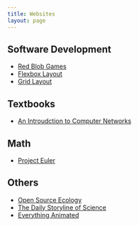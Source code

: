 ```yaml
---
title: Websites
layout: page
---
```


Software Development
--------
* [Red Blob Games](http://www.redblobgames.com/)
* [Flexbox Layout](http://css-tricks.com/snippets/css/a-guide-to-flexbox/)
* [Grid Layout](http://css-tricks.com/snippets/css/complete-guide-grid/)

Textbooks
--------
* [An Introudction to Computer Networks](http://intronetworks.cs.luc.edu/current/html/)

Math
--------
* [Project Euler](http://projecteuler.net/)

Others
--------
* [Open Source Ecology](http://opensourceecology.org/wiki/)
* [The Daily Storyline of Science](http://www.scilogs.com/)
* [Everything Animated](http://everythinganimated.tv/)
